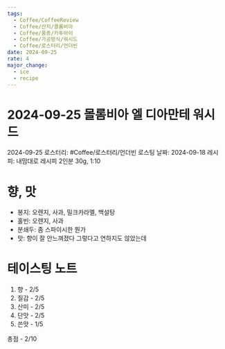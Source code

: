 ```yaml
---
tags:
  - Coffee/CoffeeReview
  - Coffee/산지/콜롬비아
  - Coffee/품종/카투아이
  - Coffee/가공방식/워시드
  - Coffee/로스터리/언더빈
date: 2024-09-25
rate: 4
major_change:
  - ice
  - recipe
---
```

# 2024-09-25 몰롬비아 엘 디아만테 워시드
2024-09-25
로스터리: #Coffee/로스터리/언더빈
로스팅 날짜: 2024-09-18
레시피: 내맘대로 레시피 2인분 30g, 1:10
# 향, 맛
- 봉지: 오렌지, 사과, 밀크카라멜, 백설탕
- 홀빈: 오렌지, 사과
- 분쇄두: 좀 스파이시한 뭔가
- 맛: 향이 잘 안느껴졌다 그렇다고 연하지도 않았는데
# 테이스팅 노트
1. 향 - 2/5
2. 질감 - 2/5
3. 산미 - 2/5
4. 단맛 - 2/5
5. 쓴맛 - 1/5

총점 - 2/10
